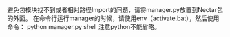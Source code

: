 避免包模块找不到或者相对路径Import的问题，请将manager.py放置到Nectar包的外面。
在命令行运行manager的时候，请使用env（activate.bat），然后使用命令：
python manager.py shell
注意python不能省略。
